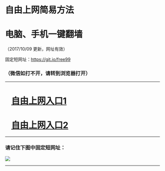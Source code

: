 ﻿# 自由上网简易方法

# 电脑、手机一键翻墙

（2017/10/09 更新，网址有效）

固定短网址：https://git.io/free99

### （微信如打不开，请转到浏览器打开）


***





# &nbsp;&nbsp; <a href="http://ft2631830175.fwq-tz-1001.info/fwqtz01.html?t=10090015828 " target="_blank">自由上网入口1</a>
# &nbsp;&nbsp; <a href="http://ft1256412560.fwq-tz-1002.info/fwqtz02.html?t=10090014848 " target="_blank">自由上网入口2</a>
***

### 请记住下图中固定短网址：

<img src="https://s3-us-west-2.amazonaws.com/fwq-1001/yjfq-20170905okok.png" /> 


***

